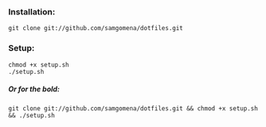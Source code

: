 ### Installation:

    git clone git://github.com/samgomena/dotfiles.git

### Setup:

    chmod +x setup.sh
    ./setup.sh  

##### Or for the bold:

    git clone git://github.com/samgomena/dotfiles.git && chmod +x setup.sh && ./setup.sh
